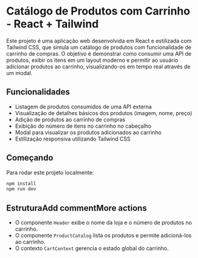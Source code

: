 # Catálogo de Produtos com Carrinho - React + Tailwind

Este projeto é uma aplicação web desenvolvida em React e estilizada com Tailwind CSS, que simula um catálogo de produtos com funcionalidade de carrinho de compras. O objetivo é demonstrar como consumir uma API de produtos, exibir os itens em um layout moderno e permitir ao usuário adicionar produtos ao carrinho, visualizando-os em tempo real através de um modal.

## Funcionalidades

- Listagem de produtos consumidos de uma API externa
- Visualização de detalhes básicos dos produtos (imagem, nome, preço)
- Adição de produtos ao carrinho de compras
- Exibição do número de itens no carrinho no cabeçalho
- Modal para visualizar os produtos adicionados ao carrinho
- Estilização responsiva utilizando Tailwind CSS

## Começando

Para rodar este projeto localmente:

```bash
npm install
npm run dev
```

## EstruturaAdd commentMore actions

- O componente `Header` exibe o nome da loja e o número de produtos no carrinho.
- O componente `ProductCatalog` lista os produtos e permite adicioná-los ao carrinho.
- O contexto `CartContext` gerencia o estado global do carrinho.